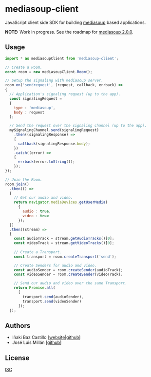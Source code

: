 # mediasoup-client

JavaScript client side SDK for building [mediasoup](https://mediasoup.org) based applications.

**NOTE:** Work in progress. See the roadmap for [mediasoup 2.0.0](https://github.com/versatica/mediasoup/milestone/2).


## Usage

```js
import * as mediasoupClient from 'mediasoup-client';

// Create a Room.
const room = new mediasoupClient.Room();

// Setup the signaling with mediasoup server.
room.on('sendrequest', (request, callback, errback) =>
{
  // Application's signaling request (up to the app).
  const signalingRequest =
  {
    type : 'mediasoup',
    body : request
  };

  // Send the request over the signaling channel (up to the app).
  mySignalingChannel.send(signalingRequest)
    .then((signalingResponse) =>
    {
      callback(signalingResponse.body);
    })
    .catch((error) =>
    {
      errback(error.toString());
    });
});

// Join the Room.
room.join()
  .then(() =>
  {
    // Get our audio and video.
    return navigator.mediaDevices.getUserMedia(
      {
        audio : true,
        video : true
      });
  })
  .then((stream) =>
  {
    const audioTrack = stream.getAudioTracks()[0];
    const videoTrack = stream.getVideoTracks()[0];
    
    // Create a Transport.
    const transport = room.createTransport('send');

    // Create Senders for audio and video.
    const audioSender = room.createSender(audioTrack);
    const videoSender = room.createSender(videoTrack);

    // Send our audio and video over the same Transport.
    return Promise.all(
      [
        transport.send(audioSender),
        transport.send(videoSender)
      ]);
  });
```


## Authors

* Iñaki Baz Castillo [[website](https://inakibaz.me)|[github](https://github.com/ibc/)]
* José Luis Millán [[github](https://github.com/jmillan/)]


## License

[ISC](./LICENSE)
